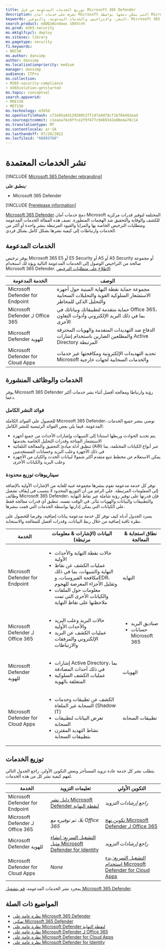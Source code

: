 ```yaml
---
title: توزيع الخدمات المدعومة من قبل Microsoft 365 Defender
description: تعرف على خدمات أمان Microsoft التي يمكن دمجها بواسطة Microsoft 365 Defender ومتطلبات الترخيص وإجراءات النشر الخاصة بها
keywords: النشر، والتراخيص، والخدمات المدعومة، والتوفير، Microsoft 365 Defender التكوين، وM365، وأهلية الترخيص، Microsoft Defender لنقطة النهاية، Microsoft Defender لـ Office 365، Microsoft Defender for Identity، Microsoft Cloud App Security، MCAS، E5، A5، EMS
search.product: eADQiWindows 10XVcnh
ms.prod: m365-security
ms.mktglfcycl: deploy
ms.sitesec: library
ms.pagetype: security
f1.keywords:
- NOCSH
ms.author: dansimp
author: dansimp
ms.localizationpriority: medium
manager: dansimp
audience: ITPro
ms.collection:
- M365-security-compliance
- m365solution-getstarted
ms.topic: conceptual
search.appverid:
- MOE150
- MET150
ms.technology: m365d
ms.openlocfilehash: cf2e95a4d129280537f1d7a9d7dcf1b76b492ead
ms.sourcegitcommit: c1eaea74c8ffce2f9f477c9469342e88e4a70c14
ms.translationtype: MT
ms.contentlocale: ar-SA
ms.lasthandoff: 07/20/2022
ms.locfileid: "66893760"
---
```

# <a name="deploy-supported-services"></a>نشر الخدمات المعتمدة

[!INCLUDE [Microsoft 365 Defender rebranding](../includes/microsoft-defender.md)]


**ينطبق على:**
- Microsoft 365 Defender

[!INCLUDE [Prerelease information](../includes/prerelease.md)]

[Microsoft 365 Defender](microsoft-365-defender.md) دمج خدمات أمان Microsoft المختلفة لتوفير قدرات مركزية للكشف والوقاية والتحقيق ضد الهجمات المتطورة. تصف هذه المقالة الخدمات المدعومة ومتطلبات الترخيص الخاصة بها والمزايا والقيود المرتبطة بنشر واحدة أو أكثر من الخدمات وارتباطات إلى كيفية نشرها بشكل كامل بشكل فردي.

## <a name="supported-services"></a>الخدمات المدعومة

يوفر ترخيص Microsoft 365 E5 أو E5 Security أو A5 أو A5 Security أو مجموعة صالحة من التراخيص الوصول إلى الخدمات المدعومة التالية ويؤه لك استخدام Microsoft 365 Defender. [الاطلاع على متطلبات الترخيص](prerequisites.md#licensing-requirements)

| الخدمة المدعومة | الوصف |
| ------ | ------ |
| Microsoft Defender for Endpoint | مجموعة حماية نقطة النهاية المبنية حول أجهزة الاستشعار السلوكية القوية والتحليلات السحابية والتحليل الذكي للمخاطر |
|Microsoft Defender لـ Office 365 | حماية متقدمة لتطبيقاتك وبياناتك في Office 365، بما في ذلك البريد الإلكتروني وأدوات التعاون الأخرى |
| Microsoft Defender للهوية | الدفاع ضد التهديدات المتقدمة والهويات المخترقة والمطلعين الضارين باستخدام إشارات Active Directory المرتبطة |
| Microsoft Defender for Cloud Apps | تحديد التهديدات الإلكترونية ومكافحتها عبر خدمات Microsoft والخدمات السحابية لجهات خارجية |

## <a name="deployed-services-and-functionality"></a>الخدمات والوظائف المنشورة

يوفر Microsoft 365 Defender رؤية وارتباطا ومعالجة أفضل أثناء نشر خدمات أكثر دعما.

### <a name="benefits-of-full-deployment"></a>فوائد النشر الكامل

للحصول على الفوائد الكاملة Microsoft 365 Defender، نوصي بنشر جميع الخدمات المدعومة. فيما يلي بعض الفوائد الرئيسية للنشر الكامل:

- يتم تحديد الحوادث وربطها استنادا إلى التنبيهات وإشارات الأحداث من جميع أجهزة الاستشعار المتاحة وقدرات التحليل الخاصة بخدمتها
- تنطبق أدلة مبادئ التحقيق والمعالجة التلقائية (AIR) عبر أنواع الكيانات المختلفة، بما في ذلك الأجهزة وعلب البريد وحسابات المستخدمين
- يمكن الاستعلام عن مخطط تتبع متقدم أكثر شمولا لبيانات الحدث والكيان من الأجهزة وعلب البريد والكيانات الأخرى

### <a name="limited-deployment-scenarios"></a>سيناريوهات توزيع محدودة

توفر كل خدمة مدعومة تقوم بنشرها مجموعة غنية للغاية من الإشارات الأولية بالإضافة إلى المعلومات المرتبطة. على الرغم من أن التوزيع المحدود لا يتسبب في إيقاف تشغيل وظائف Microsoft 365 Defender، فإن قدرتها على توفير رؤية شاملة عبر نقاط النهاية والتطبيقات والبيانات والهويات تتأثر. في الوقت نفسه، تنطبق أي قدرات معالجة فقط على الكيانات التي يمكن إدارتها بواسطة الخدمات التي قمت بنشرها.

يسرد الجدول أدناه كيف توفر كل خدمة مدعومة بيانات إضافية، وفرصا للحصول على نظرة ثاقبة إضافية من خلال ربط البيانات، وقدرات أفضل للمعالجة والاستجابة.

| الخدمة | البيانات (الإشارات & معلومات مرتبطة) | نطاق استجابة & المعالجة |
| ------ | ------ | ------ |
| Microsoft Defender for Endpoint |<ul><li>حالات نقطة النهاية والأحداث الأولية</li><li>عمليات الكشف عن نقاط النهاية والتنبيهات، بما في ذلك مكافحة الفيروسات، وEDR، وتقليل الأجزاء المعرضة للهجوم</li><li>معلومات حول الملفات والكيانات الأخرى التي تمت ملاحظتها على نقاط النهاية</li></ul> | النهايه |
|Microsoft Defender لـ Office 365 |<ul><li>حالات البريد وعلب البريد والأحداث الأولية</li><li>عمليات الكشف عن البريد الإلكتروني والمرفقات والارتباطات</li></ul> | <ul><li>صناديق البريد</li><li>حسابات Microsoft 365</li></ul> |
| Microsoft Defender للهوية |<ul><li>إشارات Active Directory، بما في ذلك أحداث المصادقة</li><li>عمليات الكشف السلوكية المتعلقة بالهوية</li></ul> | الهويات |
| Microsoft Defender for Cloud Apps |<ul><li>الكشف عن تطبيقات وخدمات السحابة غير الملغاة (Shadow IT)</li><li>تعرض البيانات لتطبيقات السحابة</li><li>نشاط التهديد المقترن بتطبيقات السحابة</li></ul> | تطبيقات السحابة |

## <a name="deploy-the-services"></a>توزيع الخدمات

يتطلب نشر كل خدمة عادة تزويد المستأجر وبعض التكوين الأولي. راجع الجدول التالي لفهم كيفية نشر كل من هذه الخدمات.

| الخدمة | تعليمات التزويد | التكوين الأولي |
| ------ | ------ | ------ |
| Microsoft Defender for Endpoint | [دليل نشر Microsoft Defender لنقطة النهاية](../defender-endpoint/deployment-phases.md) | *راجع إرشادات التزويد* |
|Microsoft Defender لـ Office 365 | *بلا، تم توفيره مع Office 365* | [تكوين نهج Microsoft Defender لـ Office 365](/microsoft-365/security/office-365-security/defender-for-office-365#configure-atp-policies) |
| Microsoft Defender للهوية | [التشغيل السريع: إنشاء مثيل Microsoft Defender for Identity](/azure-advanced-threat-protection/install-atp-step1) | *راجع إرشادات التزويد* |
| Microsoft Defender for Cloud Apps | *None* | [التشغيل السريع: بدء استخدام Microsoft Defender for Cloud Apps](/cloud-app-security/getting-started-with-cloud-app-security) |

بمجرد نشر الخدمات المدعومة، [قم بتشغيل Microsoft 365 Defender](m365d-enable.md).

## <a name="related-topics"></a>المواضيع ذات الصلة

- [نظرة عامة على Microsoft 365 Defender](microsoft-365-defender.md)
- [تمكين Microsoft 365 Defender](m365d-enable.md)
- [نظرة عامة على Microsoft Defender لنقطة النهاية](../defender-endpoint/microsoft-defender-endpoint.md)
- [نظرة عامة على Microsoft Defender لـ Office 365](../office-365-security/defender-for-office-365.md)
- [نظرة عامة على Microsoft Defender for Cloud Apps](/cloud-app-security/what-is-cloud-app-security)
- [نظرة عامة على Microsoft Defender for Identity](/azure-advanced-threat-protection/what-is-atp)

